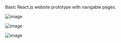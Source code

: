 Basic React.js website prototype with navigable pages.


![image](https://user-images.githubusercontent.com/60831223/198457322-45dde590-e1d7-4e4c-82aa-bfee9eff119f.png)

![image](https://user-images.githubusercontent.com/60831223/198457519-c7f0b1ca-a422-412d-90bc-c48fc26dc8a4.png)

![image](https://user-images.githubusercontent.com/60831223/198457691-3385ce7e-5daf-4c78-a37e-cff54019e2c3.png)
